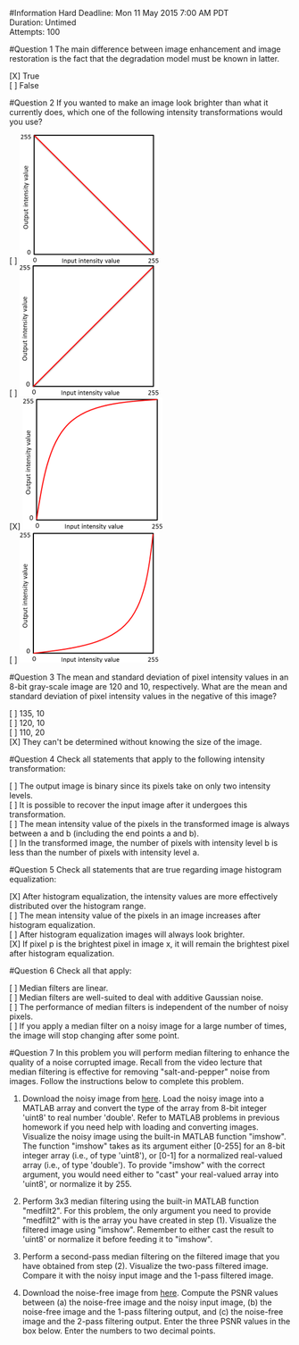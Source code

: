 #Information
Hard Deadline: 	Mon 11 May 2015 7:00 AM PDT  
Duration: Untimed  
Attempts: 100  

#Question 1
The main difference between image enhancement and image restoration is the fact that the degradation model must be known in latter.

[X] True  
[ ] False


#Question 2
If you wanted to make an image look brighter than what it currently does, which one of the following intensity transformations would you use?

[ ] ![](W04Q02IMG01.png)  
[ ] ![](W04Q02IMG02.png)  
[X] ![](W04Q02IMG03.png)  
[ ] ![](W04Q02IMG04.png)  


#Question 3
The mean and standard deviation of pixel intensity values in an 8-bit gray-scale image are 120 and 10, respectively. What are the mean and standard deviation of pixel intensity values in the negative of this image?

[ ] 135, 10  
[ ] 120, 10  
[ ] 110, 20  
[X] They can't be determined without knowing the size of the image.  


#Question 4
Check all statements that apply to the following intensity transformation:

[ ] The output image is binary since its pixels take on only two intensity levels.  
[ ] It is possible to recover the input image after it undergoes this transformation.  
[ ] The mean intensity value of the pixels in the transformed image is always between a and b (including the end points a and b).  
[ ] In the transformed image, the number of pixels with intensity level b is less than the number of pixels with intensity level a.  


#Question 5
Check all statements that are true regarding image histogram equalization:

[X] After histogram equalization, the intensity values are more effectively distributed over the histogram range.  
[ ] The mean intensity value of the pixels in an image increases after histogram equalization.  
[ ] After histogram equalization images will always look brighter.  
[X] If pixel p is the brightest pixel in image x, it will remain the brightest pixel after histogram equalization.  


#Question 6
Check all that apply:

[ ] Median filters are linear.  
[ ] Median filters are well-suited to deal with additive Gaussian noise.  
[ ] The performance of median filters is independent of the number of noisy pixels.  
[ ] If you apply a median filter on a noisy image for a large number of times, the image will stop changing after some point.  


#Question 7
In this problem you will perform median filtering to enhance the quality of a noise corrupted image. Recall from the video lecture that median filtering is effective for removing "salt-and-pepper" noise from images. Follow the instructions below to complete this problem.

1. Download the noisy image from [here](W05Q07IMG01.jpg). Load the noisy image into a MATLAB array and convert the type of the array from 8-bit integer 'uint8' to real number 'double'. Refer to MATLAB problems in previous homework if you need help with loading and converting images. Visualize the noisy image using the built-in MATLAB function "imshow". The function "imshow" takes as its argument either [0-255] for an 8-bit integer array (i.e., of type 'uint8'), or [0-1] for a normalized real-valued array (i.e., of type 'double'). To provide "imshow" with the correct argument, you would need either to "cast" your real-valued array into 'uint8', or normalize it by 255.

2. Perform 3x3 median filtering using the built-in MATLAB function "medfilt2". For this problem, the only argument you need to provide "medfilt2" with is the array you have created in step (1). Visualize the filtered image using "imshow". Remember to either cast the result to 'uint8' or normalize it before feeding it to "imshow".

3. Perform a second-pass median filtering on the filtered image that you have obtained from step (2). Visualize the two-pass filtered image. Compare it with the noisy input image and the 1-pass filtered image.

4. Download the noise-free image from [here](W05Q07IMG02.jpg). Compute the PSNR values between (a) the noise-free image and the noisy input image, (b) the noise-free image and the 1-pass filtering output, and (c) the noise-free image and the 2-pass filtering output. Enter the three PSNR values in the box below. Enter the numbers to two decimal points.

